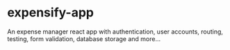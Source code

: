 # expensify-app
An expense manager react app with authentication, user accounts, routing, testing, form validation, database storage and more...
